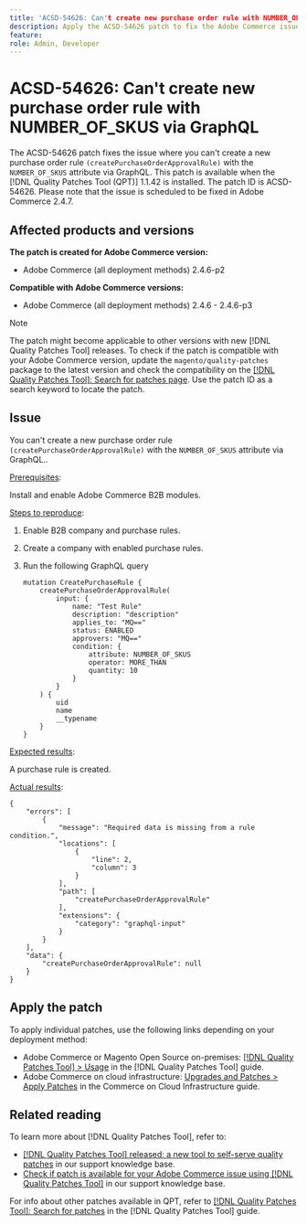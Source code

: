 ```yaml
---
title: 'ACSD-54626: Can't create new purchase order rule with NUMBER_OF_SKUS via GraphQL'
description: Apply the ACSD-54626 patch to fix the Adobe Commerce issue where you can't create a new purchase order rule (createPurchaseOrderApprovalRule) with the "NUMBER_OF_SKUS" attribute via GraphQL.
feature: 
role: Admin, Developer
---
```

# ACSD-54626: Can't create new purchase order rule with NUMBER_OF_SKUS via GraphQL

The ACSD-54626 patch fixes the issue where you can't create a new purchase order rule `(createPurchaseOrderApprovalRule)` with the `NUMBER_OF_SKUS` attribute via GraphQL. This patch is available when the [!DNL Quality Patches Tool (QPT)] 1.1.42 is installed. The patch ID is ACSD-54626. Please note that the issue is scheduled to be fixed in Adobe Commerce 2.4.7.

## Affected products and versions

**The patch is created for Adobe Commerce version:**

* Adobe Commerce (all deployment methods) 2.4.6-p2

**Compatible with Adobe Commerce versions:**

* Adobe Commerce (all deployment methods) 2.4.6 - 2.4.6-p3

>[!NOTE]
>
>The patch might become applicable to other versions with new [!DNL Quality Patches Tool] releases. To check if the patch is compatible with your Adobe Commerce version, update the `magento/quality-patches` package to the latest version and check the compatibility on the [[!DNL Quality Patches Tool]: Search for patches page](https://experienceleague.adobe.com/tools/commerce-quality-patches/index.html). Use the patch ID as a search keyword to locate the patch.

## Issue

You can't create a new purchase order rule `(createPurchaseOrderApprovalRule)` with the `NUMBER_OF_SKUS` attribute via GraphQL..

<u>Prerequisites</u>:

Install and enable Adobe Commerce B2B modules.

<u>Steps to reproduce</u>:

1. Enable B2B company and purchase rules.
1. Create a company with enabled purchase rules.
1. Run the following GraphQL query

    ```
    mutation CreatePurchaseRule {
        createPurchaseOrderApprovalRule(
            input: {
                name: "Test Rule"
                description: "description"
                applies_to: "MQ=="
                status: ENABLED
                approvers: "MQ=="
                condition: {
                    attribute: NUMBER_OF_SKUS
                    operator: MORE_THAN
                    quantity: 10
                }
            }
        ) {
            uid
            name
            __typename
        }
    }
    ```

<u>Expected results</u>:

A purchase rule is created.

<u>Actual results</u>:

```
{
    "errors": [
        {
            "message": "Required data is missing from a rule condition.",
            "locations": [
                {
                    "line": 2,
                    "column": 3
                }
            ],
            "path": [
                "createPurchaseOrderApprovalRule"
            ],
            "extensions": {
                "category": "graphql-input"
            }
        }
    ],
    "data": {
        "createPurchaseOrderApprovalRule": null
    }
}
```

## Apply the patch

To apply individual patches, use the following links depending on your deployment method:

* Adobe Commerce or Magento Open Source on-premises: [[!DNL Quality Patches Tool] > Usage](https://experienceleague.adobe.com/docs/commerce-operations/tools/quality-patches-tool/usage.html) in the [!DNL Quality Patches Tool] guide.
* Adobe Commerce on cloud infrastructure: [Upgrades and Patches > Apply Patches](https://experienceleague.adobe.com/docs/commerce-cloud-service/user-guide/develop/upgrade/apply-patches.html) in the Commerce on Cloud Infrastructure guide.

## Related reading

To learn more about [!DNL Quality Patches Tool], refer to:

* [[!DNL Quality Patches Tool] released: a new tool to self-serve quality patches](/help/announcements/adobe-commerce-announcements/magento-quality-patches-released-new-tool-to-self-serve-quality-patches.md) in our support knowledge base.
* [Check if patch is available for your Adobe Commerce issue using [!DNL Quality Patches Tool]](/help/support-tools/patches-available-in-qpt-tool/check-patch-for-magento-issue-with-magento-quality-patches.md) in our support knowledge base.

For info about other patches available in QPT, refer to [[!DNL Quality Patches Tool]: Search for patches](https://experienceleague.adobe.com/tools/commerce-quality-patches/index.html) in the [!DNL Quality Patches Tool] guide.
